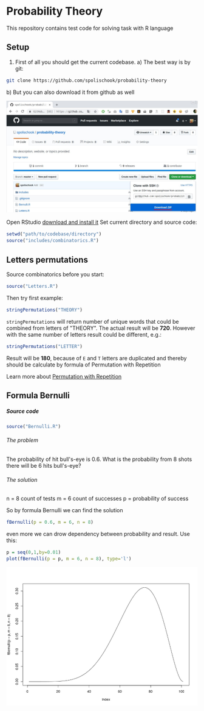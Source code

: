 # Probability Theory

This repository contains test code for solving task with R language

## Setup

1. First of all you should get the current codebase. 
a) The best way is by git:
```bash
git clone https://github.com/spolischook/probability-theory
```

b) But you can also download it from github as well

![Download from GitHub](img/github_download.jpg)

Open RStudio [download and install it](https://www.rstudio.com/products/rstudio/download/#download)
Set current directory and source code:
```R
setwd("path/to/codebase/directory")
source("includes/combinatorics.R")
```

## Letters permutations

Source combinatorics before you start:

```R
source("Letters.R")
```
Then try first example:
```R
stringPermutations("THEORY")
```
```stringPermutations``` will return number of unique words that could be combined from letters of "THEORY".
The actual result will be **720**. However with the same number of letters result could be different, e.g.:

```R
stringPermutations("LETTER")
```
Result will be **180**, because of ```E``` and ```T``` letters are duplicated and thereby should be calculate by formula
of Permutation with Repetition

Learn more about [Permutation with Repetition](https://www.ck12.org/probability/permutations-with-repetition/lesson/Permutations-with-Repetition-BSC-PST/)

## Formula Bernulli

##### Source code

```R
source("Bernulli.R")
```

###### The problem
The probability of hit bull's-eye is 0.6. What is the probability from 8 shots there will be 6 hits bull's-eye?
###### The solution
n = 8 count of tests
m = 6 count of successes
p = probability of success

So by formula Bernulli we can find the solution

```R
fBernulli(p = 0.6, m = 6, n = 8)
```
even more we can drow dependency between probability and result. Use this:
```R
p = seq(0,1,by=0.01)
plot(fBernulli(p = p, m = 6, n = 8), type='l')
```

![Bernulli plot](img/bernuli_1.png)
